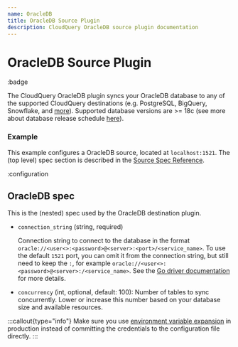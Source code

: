 ```yaml
---
name: OracleDB
title: OracleDB Source Plugin
description: CloudQuery OracleDB source plugin documentation
---
```


# OracleDB Source Plugin

:badge

The CloudQuery OracleDB plugin syncs your OracleDB database to any of the supported CloudQuery destinations (e.g. PostgreSQL, BigQuery, Snowflake, and [more](/docs/plugins/destinations/overview)).
Supported database versions are >= 18c (see more about database release schedule [here](https://support.oracle.com/knowledge/Oracle%20Database%20Products/742060_1.html)).

### Example

This example configures a OracleDB source, located at `localhost:1521`. The (top level) spec section is described in the [Source Spec Reference](/docs/reference/source-spec).

:configuration

## OracleDB spec

This is the (nested) spec used by the OracleDB destination plugin.

- `connection_string` (string, required)

  Connection string to connect to the database in the format `oracle://<user<>:<password>@<server>:<port>/<service_name>`. To use the default `1521` port, you can omit it from the connection string, but still need to keep the `:`, for example `oracle://<user<>:<password>@<server>:/<service_name>`.
  See the [Go driver documentation](https://github.com/sijms/go-ora) for more details.

- `concurrency` (int, optional, default: 100):
  Number of tables to sync concurrently. Lower or increase this number based on your database size and available resources.

:::callout{type="info"}
Make sure you use [environment variable expansion](/docs/advanced-topics/environment-variable-substitution) in production instead of committing the credentials to the configuration file directly.
:::

